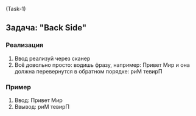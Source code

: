 (Task-1)
## Задача: "Back Side"

### Реализация
1. Ввод реализуй через сканер
2. Всё довольно просто: водишь фразу, например: Привет Мир и она должна перевернутся в обратном порядке: риМ тевирП 

### Пример
1. Ввод: Привет Мир
2. Ввывод: риМ тевирП 

